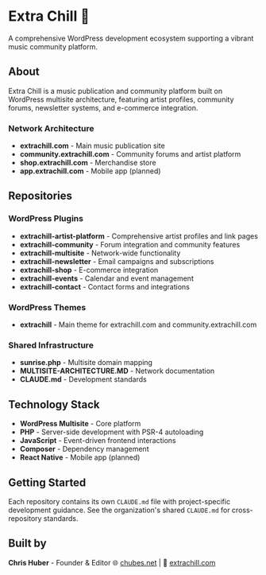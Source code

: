 # Extra Chill 🎵

A comprehensive WordPress development ecosystem supporting a vibrant music community platform.

## About

Extra Chill is a music publication and community platform built on WordPress multisite architecture, featuring artist profiles, community forums, newsletter systems, and e-commerce integration.

### Network Architecture

- **extrachill.com** - Main music publication site
- **community.extrachill.com** - Community forums and artist platform
- **shop.extrachill.com** - Merchandise store
- **app.extrachill.com** - Mobile app (planned)

## Repositories

### WordPress Plugins
- **extrachill-artist-platform** - Comprehensive artist profiles and link pages
- **extrachill-community** - Forum integration and community features
- **extrachill-multisite** - Network-wide functionality
- **extrachill-newsletter** - Email campaigns and subscriptions
- **extrachill-shop** - E-commerce integration
- **extrachill-events** - Calendar and event management
- **extrachill-contact** - Contact forms and integrations

### WordPress Themes
- **extrachill** - Main theme for extrachill.com and community.extrachill.com

### Shared Infrastructure
- **sunrise.php** - Multisite domain mapping
- **MULTISITE-ARCHITECTURE.MD** - Network documentation
- **CLAUDE.md** - Development standards

## Technology Stack

- **WordPress Multisite** - Core platform
- **PHP** - Server-side development with PSR-4 autoloading
- **JavaScript** - Event-driven frontend interactions
- **Composer** - Dependency management
- **React Native** - Mobile app (planned)

## Getting Started

Each repository contains its own `CLAUDE.md` file with project-specific development guidance. See the organization's shared `CLAUDE.md` for cross-repository standards.

## Built by

**Chris Huber** - Founder & Editor
🌐 [chubes.net](https://chubes.net) | 🎵 [extrachill.com](https://extrachill.com)